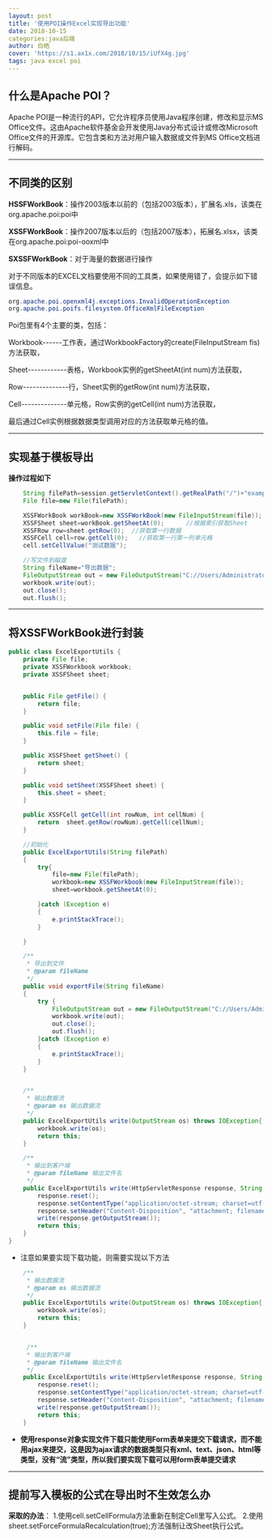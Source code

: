 ```yaml
---
layout: post
title: '使用POI操作Excel实现导出功能'
date: 2018-10-15
categories:java后端
author: 白皓
cover: 'https://s1.ax1x.com/2018/10/15/iUfX4g.jpg'
tags: java excel poi
---
```


##  什么是Apache POI？

Apache POI是一种流行的API，它允许程序员使用Java程序创建，修改和显示MS Office文件。这由Apache软件基金会开发使用Java分布式设计或修改Microsoft Office文件的开源库。它包含类和方法对用户输入数据或文件到MS Office文档进行解码。

---
##  不同类的区别

__HSSFWorkBook__：操作2003版本以前的（包括2003版本），扩展名.xls，该类在org.apache.poi:poi中

__XSSFWorkBook__：操作2007版本以后的（包括2007版本），拓展名.xlsx，该类在org.apache.poi:poi-ooxml中

__SXSSFWorkBook__：对于海量的数据进行操作

对于不同版本的EXCEL文档要使用不同的工具类，如果使用错了，会提示如下错误信息。

```java
org.apache.poi.openxml4j.exceptions.InvalidOperationException
org.apache.poi.poifs.filesystem.OfficeXmlFileException
```

Poi包里有4个主要的类，包括：

Workbook------工作表，通过WorkbookFactory的create(FileInputStream fis)方法获取，

Sheet------------表格，Workbook实例的getSheetAt(int num)方法获取，

Row--------------行，Sheet实例的getRow(int num)方法获取，

Cell--------------单元格，Row实例的getCell(int num)方法获取，

最后通过Cell实例根据数据类型调用对应的方法获取单元格的值。

---

## 实现基于模板导出
__操作过程如下__

```java
	String filePath=session.getServletContext().getRealPath("/")+"example.xlsx"; //获取webapp目录下的模板文件
	File file=new File(filePath); 

	XSSFWorkBook workBook=new XSSFWorkBook(new FileInputStream(file));
	XSSFSheet sheet=workBook.getSheetAt(0);      //根据索引获取Sheet
	XSSFRow row=sheet.getRow(0);  //获取第一行数据
	XSSFCell cell=row.getCell(0);   //获取第一行第一列单元格
	cell.setCellValue("测试数据");

	//写文件到磁盘
	String fileName="导出数据";
	FileOutputStream out = new FileOutputStream("C://Users/Administrator/Desktop"+fileName+".xlsx");
    workbook.write(out);
    out.close();
    out.flush();
```
---

##	将XSSFWorkBook进行封装

```java
public class ExcelExportUtils {
    private File file;
    private XSSFWorkbook workbook;
    private XSSFSheet sheet;


    public File getFile() {
        return file;
    }

    public void setFile(File file) {
        this.file = file;
    }

    public XSSFSheet getSheet() {
        return sheet;
    }

    public void setSheet(XSSFSheet sheet) {
        this.sheet = sheet;
    }

    public XSSFCell getCell(int rowNum, int cellNum) {
        return  sheet.getRow(rowNum).getCell(cellNum);
    }

    //初始化
    public ExcelExportUtils(String filePath)
    {
        try{
            file=new File(filePath);
            workbook=new XSSFWorkbook(new FileInputStream(file));
            sheet=workbook.getSheetAt(0);

        }catch (Exception e)
        {
            e.printStackTrace();
        }

    }

    /**
     * 导出到文件
     * @param fileName
     */
    public void exportFile(String fileName)
    {
        try {
            FileOutputStream out = new FileOutputStream("C://Users/Administrator/Desktop"+fileName+".xlsx");
            workbook.write(out);
            out.close();
            out.flush();
        }catch (Exception e)
        {
            e.printStackTrace();
        }
    }


    /**
     * 输出数据流
     * @param os 输出数据流
     */
    public ExcelExportUtils write(OutputStream os) throws IOException{
        workbook.write(os);
        return this;
    }

    /**
     * 输出到客户端
     * @param fileName 输出文件名
     */
    public ExcelExportUtils write(HttpServletResponse response, String fileName) throws IOException {
        response.reset();
        response.setContentType("application/octet-stream; charset=utf-8");
        response.setHeader("Content-Disposition", "attachment; filename="+Encodes.urlEncode(fileName));
        write(response.getOutputStream());
        return this;
    }
}
```

*	注意如果要实现下载功能，则需要实现以下方法


```java
	/**
     * 输出数据流
     * @param os 输出数据流
     */
    public ExcelExportUtils write(OutputStream os) throws IOException{
        workbook.write(os);
        return this;
    }


     /**
     * 输出到客户端
     * @param fileName 输出文件名
     */
    public ExcelExportUtils write(HttpServletResponse response, String fileName) throws IOException {
        response.reset();
        response.setContentType("application/octet-stream; charset=utf-8");
        response.setHeader("Content-Disposition", "attachment; filename="+Encodes.urlEncode(fileName));
        write(response.getOutputStream());
        return this;
    }
```
*	__使用response对象实现文件下载只能使用Form表单来提交下载请求，而不能用ajax来提交，这是因为ajax请求的数据类型只有xml、text、json、html等类型，没有“流”类型，所以我们要实现下载可以用form表单提交请求__

---

##	提前写入模板的公式在导出时不生效怎么办

__采取的办法__： 
1.使用cell.setCellFormula方法重新在制定Cell里写入公式。
2.使用sheet.setForceFormulaRecalculation(true);方法强制让改Sheet执行公式。